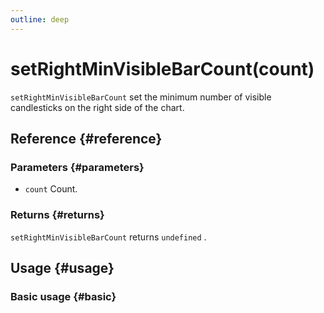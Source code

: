 ```yaml
---
outline: deep
---
```


# setRightMinVisibleBarCount(count)
`setRightMinVisibleBarCount` set the minimum number of visible candlesticks on the right side of the chart.

## Reference {#reference}
<!--@include: @/@views/api/references/instance/setRightMinVisibleBarCount.md-->

### Parameters {#parameters}
- `count` Count.

### Returns {#returns}
`setRightMinVisibleBarCount` returns `undefined` .

## Usage {#usage}
<script setup>
import SetRightMinVisibleBarCount from '../../../@views/api/samples/setRightMinVisibleBarCount/index.vue'
</script>

### Basic usage {#basic}
<SetRightMinVisibleBarCount/>